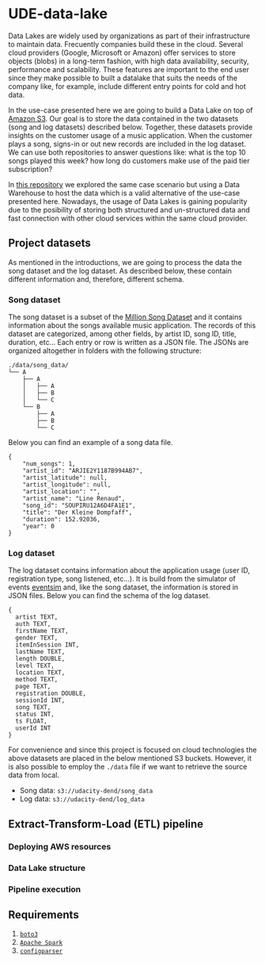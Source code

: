 # UDE-data-lake

Data Lakes are widely used by organizations as part of their infrastructure to maintain data. Frecuently companies build these in the cloud. Several cloud providers (Google, Microsoft or Amazon) offer services to store objects (blobs) in a long-term fashion, with high data availability, security, performance and scalability. These features are important to the end user since they make possible to built a datalake that suits the needs of the company like, for example, include different entry points for cold and hot data. 

In the use-case presented here we are going to build a Data Lake on top of [Amazon S3](https://aws.amazon.com/s3/?did=ft_card&trk=ft_card). Our goal is to store the data contained in the two datasets (song and log datasets) described below. Together, these datasets provide insights on the customer usage of a music application. When the customer plays a song, signs-in or out new records are included in the log dataset. We can use both repositories to answer questions like: what is the top 10 songs played this week? how long do customers make use of the paid tier subscription? 

In [this repository](https://github.com/juferafo/UDE-redshift) we explored the same case scenario but using a Data Warehouse to host the data which is a valid alternative of the use-case presented here. Nowadays, the usage of Data Lakes is gaining popularity due to the posibility of storing both structured and un-structured data and fast connection with other cloud services within the same cloud provider. 

## Project datasets

As mentioned in the introductions, we are going to process the data the song dataset and the log dataset. As described below, these contain different information and, therefore, different schema.

### Song dataset

The song dataset is a subset of the [Million Song Dataset](http://millionsongdataset.com/) and it contains information about the songs available music application. The records of this dataset are categorized, among other fields, by artist ID, song ID, title, duration, etc... Each entry or row is written as a JSON file. The JSONs are organized altogether in folders with the following structure:

```
./data/song_data/
└── A
    ├── A
    │   ├── A
    │   ├── B
    │   └── C
    └── B
        ├── A
        ├── B
        └── C
```

Below you can find an example of a song data file.

```
{
    "num_songs": 1, 
    "artist_id": "ARJIE2Y1187B994AB7", 
    "artist_latitude": null,
    "artist_longitude": null,
    "artist_location": "",
    "artist_name": "Line Renaud",
    "song_id": "SOUPIRU12A6D4FA1E1",
    "title": "Der Kleine Dompfaff",
    "duration": 152.92036,
    "year": 0
}
```

### Log dataset

The log dataset contains information about the application usage (user ID, registration type, song listened, etc...). It is build from the simulator of events [eventsim](https://github.com/Interana/eventsim) and, like the song dataset, the information is stored in JSON files. Below you can find the schema of the log dataset.

```
{
  artist TEXT,
  auth TEXT,
  firstName TEXT,
  gender TEXT,
  itemInSession INT,
  lastName TEXT,
  length DOUBLE,
  level TEXT,
  location TEXT,
  method TEXT,
  page TEXT,
  registration DOUBLE,
  sessionId INT,
  song TEXT,
  status INT,
  ts FLOAT,
  userId INT
}
```

For convenience and since this project is focused on cloud technologies the above datasets are placed in the below mentioned S3 buckets. However, it is also possible to employ the `./data` file if we want to retrieve the source data from local.

* Song data: `s3://udacity-dend/song_data`
* Log data: `s3://udacity-dend/log_data`

## Extract-Transform-Load (ETL) pipeline


### Deploying AWS resources

### Data Lake structure

### Pipeline execution

## Requirements

1. [`boto3`](https://aws.amazon.com/en/sdk-for-python/)
2. [`Apache Spark`](http://spark.apache.org/docs/2.1.0/api/python/index.html#)
3. [`configparser`](https://docs.python.org/3/library/configparser.html)
